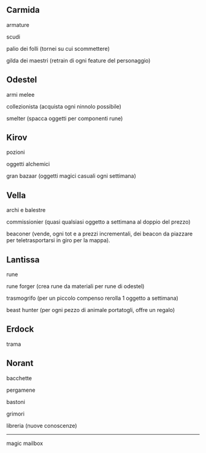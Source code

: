 



## Carmida

armature

scudi

palio dei folli (tornei su cui scommettere)

gilda dei maestri (retrain di ogni feature del personaggio)



## Odestel

armi melee

collezionista (acquista ogni ninnolo possibile)

smelter (spacca oggetti per componenti rune)

## Kirov

pozioni

oggetti alchemici

gran bazaar (oggetti magici casuali ogni settimana)

## Vella

archi e balestre

commissionier (quasi qualsiasi oggetto a settimana al doppio del prezzo)

beaconer (vende, ogni tot e a prezzi incrementali, dei beacon da piazzare per teletrasportarsi in giro per la mappa).

## Lantissa

rune

rune forger (crea rune da materiali per rune di odestel)

trasmogrifo (per un piccolo compenso rerolla 1 oggetto a settimana)

beast hunter (per ogni pezzo di animale portatogli, offre un regalo)

## Erdock

trama

## Norant

bacchette

pergamene

bastoni

grimori

libreria (nuove conoscenze)

---

magic mailbox